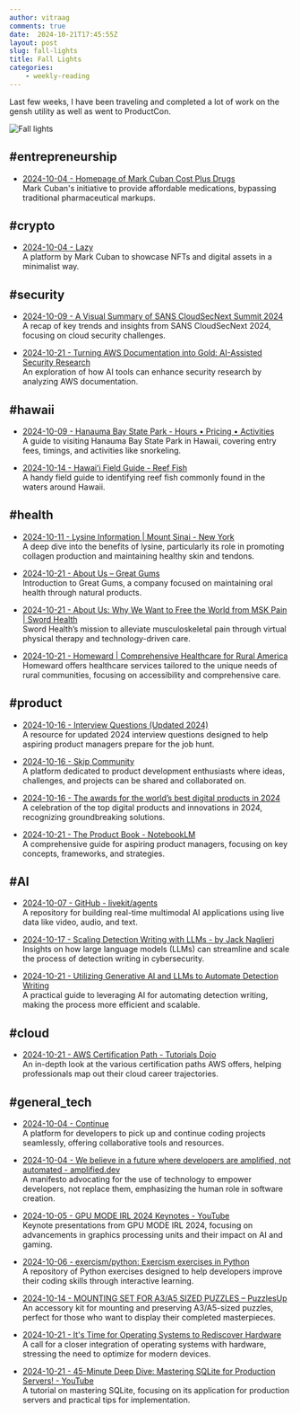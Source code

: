 ```yaml
---
author: vitraag
comments: true
date:  2024-10-21T17:45:55Z
layout: post
slug: fall-lights 
title: Fall Lights
categories: 
    - weekly-reading
---
```

Last few weeks, I have been traveling and completed a lot of work on the gensh utility as well as went to ProductCon.

![Fall lights](https://images.unsplash.com/photo-1523712999610-f77fbcfc3843?q=80&w=2070&auto=format&fit=crop&ixlib=rb-4.0.3&ixid=M3wxMjA3fDB8MHxwaG90by1wYWdlfHx8fGVufDB8fHx8fA%3D%3D)

## #entrepreneurship

- [2024-10-04 - Homepage of Mark Cuban Cost Plus Drugs](https://costplusdrugs.com/)  
  Mark Cuban's initiative to provide affordable medications, bypassing traditional pharmaceutical markups.

## #crypto

- [2024-10-04 - Lazy](https://lazy.com/mcuban)  
  A platform by Mark Cuban to showcase NFTs and digital assets in a minimalist way.

## #security

- [2024-10-09 - A Visual Summary of SANS CloudSecNext Summit 2024](https://www.sans.org/blog/a-visual-summary-of-sans-cloudsecnext-summit-2024/)  
  A recap of key trends and insights from SANS CloudSecNext 2024, focusing on cloud security challenges.

- [2024-10-21 - Turning AWS Documentation into Gold: AI-Assisted Security Research](https://www.securityrunners.io/post/ai-assisted-security-research)  
  An exploration of how AI tools can enhance security research by analyzing AWS documentation.

## #hawaii

- [2024-10-09 - Hanauma Bay State Park - Hours • Pricing • Activities](https://hanaumabaystatepark.com/)  
  A guide to visiting Hanauma Bay State Park in Hawaii, covering entry fees, timings, and activities like snorkeling.

- [2024-10-14 - Hawaiʻi Field Guide - Reef Fish](https://shop.hawaiipacificparks.org/products/id-card-hi-reef-fish-fld-gde)  
  A handy field guide to identifying reef fish commonly found in the waters around Hawaii.

## #health

- [2024-10-11 - Lysine Information | Mount Sinai - New York](https://www.mountsinai.org/health-library/supplement/lysine#:~:text=Lysine%20appears%20to%20help%20the,skin%2C%20tendons%2C%20and%20cartilage.)  
  A deep dive into the benefits of lysine, particularly its role in promoting collagen production and maintaining healthy skin and tendons.

- [2024-10-21 - About Us – Great Gums](https://getgreatgums.com/pages/about-us)  
  Introduction to Great Gums, a company focused on maintaining oral health through natural products.

- [2024-10-21 - About Us: Why We Want to Free the World from MSK Pain | Sword Health](https://swordhealth.com/about-us)  
  Sword Health’s mission to alleviate musculoskeletal pain through virtual physical therapy and technology-driven care.

- [2024-10-21 - Homeward | Comprehensive Healthcare for Rural America](https://homewardhealth.com/)  
  Homeward offers healthcare services tailored to the unique needs of rural communities, focusing on accessibility and comprehensive care.

## #product

- [2024-10-16 - Interview Questions (Updated 2024)](https://www.tryexponent.com/questions)  
  A resource for updated 2024 interview questions designed to help aspiring product managers prepare for the job hunt.

- [2024-10-16 - Skip Community](https://skip.community/)  
  A platform dedicated to product development enthusiasts where ideas, challenges, and projects can be shared and collaborated on.

- [2024-10-16 - The awards for the world’s best digital products in 2024](https://productschool.com/proddy-awards?utm_source=productconqr&utm_medium=events&utm_campaign=productcon_event-productcon_san_francisco_2024)  
  A celebration of the top digital products and innovations in 2024, recognizing groundbreaking solutions.

- [2024-10-21 - The Product Book - NotebookLM](https://notebooklm.google.com/notebook/8f9208de-14b0-4b30-b4da-032c9a229f8f)  
  A comprehensive guide for aspiring product managers, focusing on key concepts, frameworks, and strategies.

## #AI

- [2024-10-07 - GitHub - livekit/agents](https://github.com/livekit/agents)  
  A repository for building real-time multimodal AI applications using live data like video, audio, and text.

- [2024-10-17 - Scaling Detection Writing with LLMs - by Jack Naglieri](https://jacknaglieri.substack.com/p/llm-detection-writing)  
  Insights on how large language models (LLMs) can streamline and scale the process of detection writing in cybersecurity.

- [2024-10-21 - Utilizing Generative AI and LLMs to Automate Detection Writing](https://medium.com/@dylanhwilliams/utilizing-generative-ai-and-llms-to-automate-detection-writing-5e4ea074072e)  
  A practical guide to leveraging AI for automating detection writing, making the process more efficient and scalable.

## #cloud

- [2024-10-21 - AWS Certification Path - Tutorials Dojo](https://tutorialsdojo.com/aws-certification-path/)  
  An in-depth look at the various certification paths AWS offers, helping professionals map out their cloud career trajectories.

## #general_tech

- [2024-10-04 - Continue](https://www.continue.dev/)  
  A platform for developers to pick up and continue coding projects seamlessly, offering collaborative tools and resources.

- [2024-10-04 - We believe in a future where developers are amplified, not automated - amplified.dev](https://amplified.dev/)  
  A manifesto advocating for the use of technology to empower developers, not replace them, emphasizing the human role in software creation.

- [2024-10-05 - GPU MODE IRL 2024 Keynotes - YouTube](https://www.youtube.com/watch?v=FH5wiwOyPX4)  
  Keynote presentations from GPU MODE IRL 2024, focusing on advancements in graphics processing units and their impact on AI and gaming.

- [2024-10-06 - exercism/python: Exercism exercises in Python](https://github.com/exercism/python)  
  A repository of Python exercises designed to help developers improve their coding skills through interactive learning.

- [2024-10-14 - MOUNTING SET FOR A3/A5 SIZED PUZZLES – PuzzlesUp](https://puzzlesup.com/products/puzzle-accessories-box?variant=42004387594446)  
  An accessory kit for mounting and preserving A3/A5-sized puzzles, perfect for those who want to display their completed masterpieces.

- [2024-10-21 - It's Time for Operating Systems to Rediscover Hardware](https://www.usenix.org/conference/osdi21/presentation/fri-keynote)  
  A call for a closer integration of operating systems with hardware, stressing the need to optimize for modern devices.

- [2024-10-21 - 45-Minute Deep Dive: Mastering SQLite for Production Servers! - YouTube](https://m.youtube.com/watch?v=lZseLbVXna0)  
  A tutorial on mastering SQLite, focusing on its application for production servers and practical tips for implementation.

